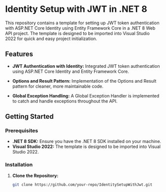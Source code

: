 # Identity Setup with JWT in .NET 8

This repository contains a template for setting up JWT token authentication with ASP.NET Core Identity using Entity Framework Core in a .NET 8 Web API project. The template is designed to be imported into Visual Studio 2022 for quick and easy project initialization.

## Features

- **JWT Authentication with Identity:** 
  Integrated JWT token authentication using ASP.NET Core Identity and Entity Framework Core.

- **Options and Result Pattern:**
  Implementation of the Options and Result pattern for cleaner, more maintainable code.

- **Global Exception Handling:**
  A Global Exception Handler is implemented to catch and handle exceptions throughout the API.

## Getting Started

### Prerequisites

- **.NET 8 SDK:** Ensure you have the .NET 8 SDK installed on your machine.
- **Visual Studio 2022:** The template is designed to be imported into Visual Studio 2022.

### Installation

1. **Clone the Repository:**
   ```bash
   git clone https://github.com/your-repo/IdentitySetupWithJwt.git
